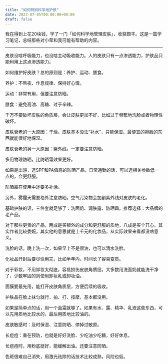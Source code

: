 ```yaml
---
title: "如何特别科学地护肤"
date: 2023-07-05T00:00:00+08:00
draft: false
---
```


我在得到上花20块钱，学了一门「如何科学地管理皮肤」，收获颇丰。这是一篇学习笔记，总结那些对小荦和我可能有帮助的内容。

---

皮肤没啥呼吸能力，也没啥主动吸收能力。人的皮肤只有一点渗透能力，护肤品只能利用上这点渗透能力。

如何维护好皮肤？总的原则是：养护、运动、膳食。

养护：不熬夜、作息规律、保持好心情。

运动：非常有用，但要注意防晒。

膳食：避免高油、高糖、过于辛辣。

千万不要破坏皮肤的角质层，会让皮肤更加不好，比如过于频繁地洗脸或者物理性破坏。

皮肤衰老的一大原因：干燥。皮肤基本没法“补水”，只能保湿。最便宜的擦脸的东西就能很好地保湿。

皮肤衰老的另一大原因：紫外线。一定要注意防晒。

多用物理防晒，比防晒霜效果更好。

如果是出游，选SPF和PA值高的防晒产品，日常通勤的话，可以选相关参数低一点的，会更舒服。

防晒霜在使用中途要多补涂。

另外，雾霾天需要格外注意防晒，空气污染物会加剧紫外线对皮肤的老化。

基础护肤的话，三件套就足够了：洗面奶、润肤露、防晒霜。推荐选择：大品牌的老产品。

对于那些更贵的产品，两成是买额外的成分和更舒服的质地，八成是买个开心。其实作者比较委婉，其实他的意思就是上千元的化妆品，从实际效果来看都没啥意义。

洗脸的话，晚上洗一次，如果早上不是很油，也可以清水洗脸。

化妆品开封后要尽快用完，比如半年内，时间长了容易变质。

对于彩妆，不用卸妆太彻底，容易损伤皮肤角质层。大多数用洗面奶就能洗干净了，少数牢固的则使用卸妆乳或卸妆油。

面膜要最先用，能打开皮肤角质层，方便后续的吸收。

护肤品在脸上抹匀就行，拍、打、按摩，基本都没用。

如果是简单点的话，用一个面霜就够了。如果有水、露、精华、乳液这些东西，可以先用质地比较水的，最后用质地比较油的。

皮肤敏感时：及时保湿、注意防晒、停掉过敏原。

长痘痘：重在预防，也就是好好洗脸、少吃油少吃糖，好好休息。

长痘痘时，用粉底挺好，能缓解出油。还要注意防晒。

色斑很难自己消失，用激光祛除的话技术比较成熟，风险也低。

